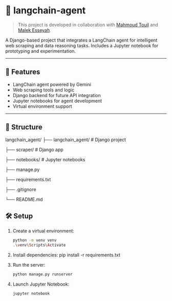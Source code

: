 # 🤖 langchain-agent

> This project is developed in collaboration with [Mahmoud Touil](https://github.com/MahmoudTouil25) and [Malek Esseyah](https://github.com/MalekEssayeh).


A Django-based project that integrates a LangChain agent for intelligent web scraping and data reasoning tasks. Includes a Jupyter notebook for prototyping and experimentation.

---

## 🚀 Features

- LangChain agent powered by Gemini
- Web scraping tools and logic
- Django backend for future API integration
- Jupyter notebooks for agent development
- Virtual environment support

---

## 📁 Structure

langchain_agent/
├── langchain_agent/ # Django project

├── scraper/ # Django app

├── notebooks/ # Jupyter notebooks

├── manage.py

├── requirements.txt

├── .gitignore

└── README.md

## 🛠️ Setup

1. Create a virtual environment:
   ```bash
   python -m venv venv
   .\venv\Scripts\Activate

2. Install dependencies:
    pip install -r requirements.txt

3. Run the server:
     ```bash
     python manage.py runserver

4. Launch Jupyter Notebook:
    ```bash
    jupyter notebook